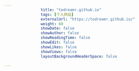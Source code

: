 ---
                title: "todreamr.github.io"
                tags: [个人网站]
                externalUrl: "https://todreamr.github.io/"
                weight: 60
                showDate: false
                showAuthor: false
                showReadingTime: false
                showEdit: false
                showLikes: false
                showViews: false
                layoutBackgroundHeaderSpace: false
                ---

